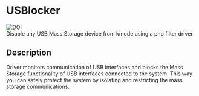 # USBlocker
[![DOI](https://zenodo.org/badge/86347553.svg)](https://zenodo.org/badge/latestdoi/86347553)  
Disable any USB Mass Storage device from kmode using a pnp filter driver 

## Description 
Driver monitors communication of USB interfaces and blocks the Mass Storage
functionality of USB interfaces connected to the system. This way you can safely
protect the system by isolating and restricting the mass storage communications. 
